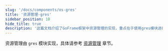 ```yaml
---
slug: '/docs/components/os-gres'
title: '资源管理-gres'
sidebar_position: 10
hide_title: true
description: '这篇文档介绍了GoFrame框架中资源管理的实现，重点在于使用gres模块进行资源管理。用户可以参考核心组件文档获取更多详细信息，以便更好地管理和优化其站点资源，提升网站表现。'
---
```


资源管理由 `gres` 模块实现，具体请参考 [资源管理](../../核心组件/资源管理/资源管理.md) 章节。